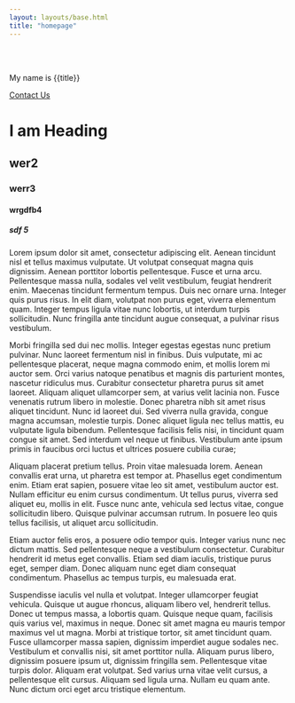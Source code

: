 ```yaml
---
layout: layouts/base.html
title: "homepage"
---
```


<br><br>

My name is {{title}}

[Contact Us](/contact)
# I am Heading
## wer2
### werr3
#### wrgdfb4
##### sdf 5

Lorem ipsum dolor sit amet, consectetur adipiscing elit. Aenean tincidunt nisl et tellus maximus vulputate. Ut volutpat consequat magna quis dignissim. Aenean porttitor lobortis pellentesque. Fusce et urna arcu. Pellentesque massa nulla, sodales vel velit vestibulum, feugiat hendrerit enim. Maecenas tincidunt fermentum tempus. Duis nec ornare urna. Integer quis purus risus. In elit diam, volutpat non purus eget, viverra elementum quam. Integer tempus ligula vitae nunc lobortis, ut interdum turpis sollicitudin. Nunc fringilla ante tincidunt augue consequat, a pulvinar risus vestibulum.

Morbi fringilla sed dui nec mollis. Integer egestas egestas nunc pretium pulvinar. Nunc laoreet fermentum nisl in finibus. Duis vulputate, mi ac pellentesque placerat, neque magna commodo enim, et mollis lorem mi auctor sem. Orci varius natoque penatibus et magnis dis parturient montes, nascetur ridiculus mus. Curabitur consectetur pharetra purus sit amet laoreet. Aliquam aliquet ullamcorper sem, at varius velit lacinia non. Fusce venenatis rutrum libero in molestie. Donec pharetra nibh sit amet risus aliquet tincidunt. Nunc id laoreet dui. Sed viverra nulla gravida, congue magna accumsan, molestie turpis. Donec aliquet ligula nec tellus mattis, eu vulputate ligula bibendum. Pellentesque facilisis felis nisi, in tincidunt quam congue sit amet. Sed interdum vel neque ut finibus. Vestibulum ante ipsum primis in faucibus orci luctus et ultrices posuere cubilia curae;

Aliquam placerat pretium tellus. Proin vitae malesuada lorem. Aenean convallis erat urna, ut pharetra est tempor at. Phasellus eget condimentum enim. Etiam erat sapien, posuere vitae leo sit amet, vestibulum auctor est. Nullam efficitur eu enim cursus condimentum. Ut tellus purus, viverra sed aliquet eu, mollis in elit. Fusce nunc ante, vehicula sed lectus vitae, congue sollicitudin libero. Quisque pulvinar accumsan rutrum. In posuere leo quis tellus facilisis, ut aliquet arcu sollicitudin.

Etiam auctor felis eros, a posuere odio tempor quis. Integer varius nunc nec dictum mattis. Sed pellentesque neque a vestibulum consectetur. Curabitur hendrerit id metus eget convallis. Etiam sed diam iaculis, tristique purus eget, semper diam. Donec aliquam nunc eget diam consequat condimentum. Phasellus ac tempus turpis, eu malesuada erat.

Suspendisse iaculis vel nulla et volutpat. Integer ullamcorper feugiat vehicula. Quisque ut augue rhoncus, aliquam libero vel, hendrerit tellus. Donec ut tempus massa, a lobortis quam. Quisque neque quam, facilisis quis varius vel, maximus in neque. Donec sit amet magna eu mauris tempor maximus vel ut magna. Morbi at tristique tortor, sit amet tincidunt quam. Fusce ullamcorper massa sapien, dignissim imperdiet augue sodales nec. Vestibulum et convallis nisi, sit amet porttitor nulla. Aliquam purus libero, dignissim posuere ipsum ut, dignissim fringilla sem. Pellentesque vitae turpis dolor. Aliquam erat volutpat. Sed varius urna vitae velit cursus, a pellentesque elit cursus. Aliquam sed ligula urna. Nullam eu quam ante. Nunc dictum orci eget arcu tristique elementum.